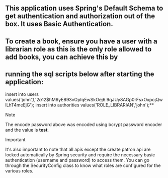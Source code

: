 ## This application uses Spring's Default Schema to get authentication and authorization out of the box. It uses Basic Authentication.
## To create a book, ensure you have a user with a librarian role as this is the only role allowed to add books, you can achieve this by
## running the sql scripts below after starting the application:

insert into users values('john',1,'$2a$12$hM9yE893vOpIqEwSkOej6.9qJUy8AGp0rFsxOxpojQwlLhT4meEjG');
insert into
authorities values('ROLE_LIBRARIAN','john');**


> [!NOTE]  
>  The encode password above was encoded using bcrypt password encoder and the value is **test**.

> [!IMPORTANT]  
> It's also important to note that all apis except the create patron api are locked automatically by Spring security and require the 
necessary basic authentication (username and password) to access them. You can go through the SecurityConfig class to know what roles
are configured for the various roles.

